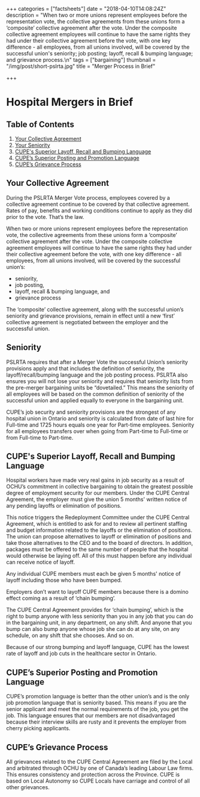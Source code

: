 +++
categories = ["factsheets"]
date = "2018-04-10T14:08:24Z"
description = "When two or more unions represent employees before the representation vote, the collective agreements from these unions form a ‘composite’ collective agreement after the vote. Under the composite collective agreement employees will continue to have the same rights they had under their collective agreement before the vote, with one key difference - all employees, from all unions involved, will be covered by the successful union's seniority; job posting; layoff, recall & bumping language; and grievance process.\n"
tags = ["bargaining"]
thumbnail = "/img/post/short-pslrta.jpg"
title = "Merger Process in Brief"

+++
# Hospital Mergers in Brief

## Table of Contents

1. [Your Collective Agreement](#your-collective-agreement)
2. [Your Seniority](#seniority)
3. [CUPE's Superior Layoff, Recall and Bumping Language](#cupe-s-superior-layoff-recall-and-bumping-language)
4. [CUPE’s Superior Posting and Promotion Language](#cupe-s-superior-posting-and-promotion-language)
5. [CUPE’s Grievance Process](#cupe-s-grievance-process)

## Your Collective Agreement

During the PSLRTA Merger Vote process, employees covered by a collective agreement continue to be covered by that collective agreement. Rates of pay, benefits and working conditions continue to apply as they did prior to the vote. That’s the law.

When two or more unions represent employees before the representation vote, the collective agreements from these unions form a ‘composite’ collective agreement after the vote. Under the composite collective agreement employees will continue to have the same rights they had under their collective agreement before the vote, with one key difference - all employees, from all unions involved, will be covered by the successful union’s:

* seniority,
* job posting,
* layoff, recall & bumping language, and
* grievance process

The ‘composite’ collective agreement, along with the successful union’s seniority and grievance provisions, remain in effect until a new ‘first’ collective agreement is negotiated between the employer and the successful union.

## Seniority

PSLRTA requires that after a Merger Vote the successful Union’s seniority provisions apply and that includes the definition of seniority, the layoff/recall/bumping language and the job posting process. PSLRTA also ensures you will not lose your seniority and requires that seniority lists from the pre-merger bargaining units be “dovetailed.” This means the seniority of all employees will be based on the common definition of seniority of the successful union and applied equally to everyone in the bargaining unit.

CUPE’s job security and seniority provisions are the strongest of any hospital union in Ontario and seniority is calculated from date of last hire for Full-time and 1725 hours equals one year for Part-time employees. Seniority for all employees transfers over when going from Part-time to Full-time or from Full-time to Part-time.

## CUPE's Superior Layoff, Recall and Bumping Language

Hospital workers have made very real gains in job security as a result of OCHU’s commitment in collective bargaining to obtain the greatest possible degree of employment security for our members. Under the CUPE Central Agreement, the employer must give the union 5 months' written notice of any pending layoffs or elimination of positions.

This notice triggers the Redeployment Committee under the CUPE Central Agreement, which is entitled to ask for and to review all pertinent staffing and budget information related to the layoffs or the elimination of positions. The union can propose alternatives to layoff or elimination of positions and take those alternatives to the CEO and to the board of directors. In addition, packages must be offered to the same number of people that the hospital would otherwise be laying off. All of this must happen before any individual can receive notice of layoff.

Any individual CUPE members must each be given 5 months' notice of layoff including those who have been bumped.

Employers don’t want to layoff CUPE members because there is a domino effect coming as a result of ‘chain bumping’.

The CUPE Central Agreement provides for ‘chain bumping’, which is the right to bump anyone with less seniority than you in any job that you can do in the bargaining unit, in any department, on any shift. And anyone that you bump can also bump anyone whose job she can do at any site, on any schedule, on any shift that she chooses. And so on.

Because of our strong bumping and layoff language, CUPE has the lowest rate of layoff and job cuts in the healthcare sector in Ontario.

## CUPE’s Superior Posting and Promotion Language

CUPE’s promotion language is better than the other union’s and is the only job promotion language that is seniority based. This means if you are the senior applicant and meet the normal requirements of the job, you get the job. This language ensures that our members are not disadvantaged because their interview skills are rusty and it prevents the employer from cherry picking applicants.

## CUPE’s Grievance Process

All grievances related to the CUPE Central Agreement are filed by the Local and arbitrated through OCHU by one of Canada’s leading Labour Law firms. This ensures consistency and protection across the Province. CUPE is based on Local Autonomy so CUPE Locals have carriage and control of all other grievances.